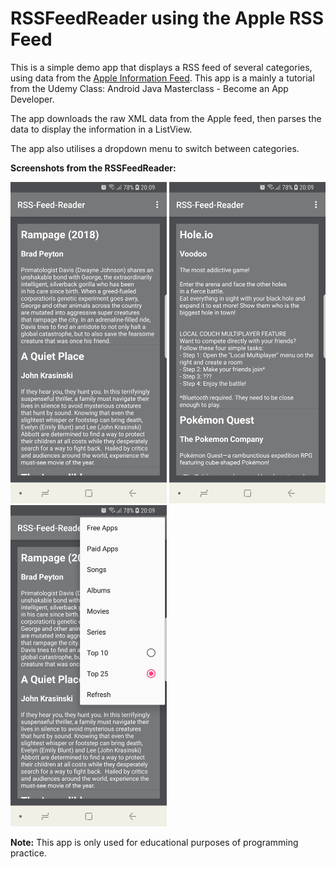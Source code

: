 # RSSFeedReader using the Apple RSS Feed

This is a simple demo app that displays a RSS feed of several categories, using data from the [Apple Information Feed](https://www.apple.com/rss/). This app is a mainly a tutorial from the Udemy Class: Android Java Masterclass - Become an App Developer.


The app downloads the raw XML data from the Apple feed, then parses the data to display the information in a ListView.

The app also utilises a dropdown menu to switch between categories.

**Screenshots from the RSSFeedReader:**

<img src="app/src/main/Screenshots/MoviesPage.jpg" width="250"> <img src="app/src/main/Screenshots/Apps.jpg" width="250"> <img src="app/src/main/Screenshots/Menu.jpg" width="250">





**Note:**
This app is only used for educational purposes of programming practice.
